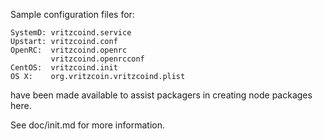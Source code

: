 Sample configuration files for:
```
SystemD: vritzcoind.service
Upstart: vritzcoind.conf
OpenRC:  vritzcoind.openrc
         vritzcoind.openrcconf
CentOS:  vritzcoind.init
OS X:    org.vritzcoin.vritzcoind.plist
```
have been made available to assist packagers in creating node packages here.

See doc/init.md for more information.
